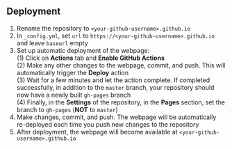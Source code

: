 ## Deployment
1. Rename the repository to `<your-github-username>.github.io`
2. In `_config.yml`, set `url` to `https://<your-github-username>.github.io` and leave `baseurl` empty
3. Set up automatic deployment of the webpage:  
   (1) Click on **Actions** tab and **Enable GitHub Actions**  
   (2) Make any other changes to the webpage, commit, and push. This will automatically trigger the **Deploy** action  
   (3) Wait for a few minutes and let the action complete. If completed successfully, in addition to the `master` branch, your repository should now have a newly built `gh-pages` branch  
   (4) Finally, in the **Settings** of the repository, in the **Pages** section, set the branch to `gh-pages` (**NOT** to `master`)
4. Make changes, commit, and push. The webpage will be automatically re-deployed each time you push new changes to the repository
5. After deployment, the webpage will become available at `<your-github-username>.github.io`
